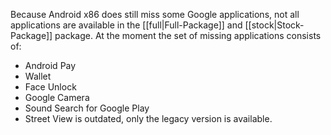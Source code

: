 Because Android x86 does still miss some Google applications, not all applications are available in the [[full|Full-Package]] and [[stock|Stock-Package]] package.
At the moment the set of missing applications consists of:
* Android Pay
* Wallet
* Face Unlock
* Google Camera
* Sound Search for Google Play
* Street View is outdated, only the legacy version is available.